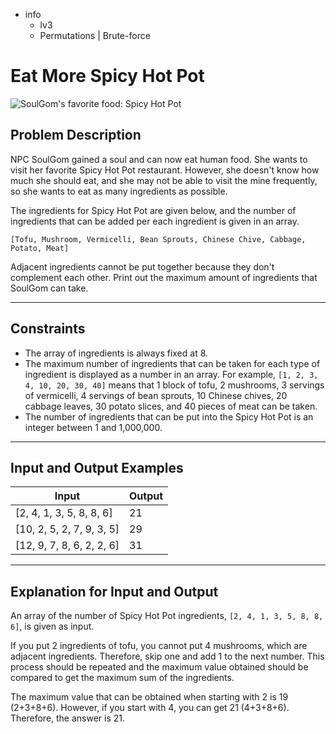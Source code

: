 - info
    - lv3
    - Permutations | Brute-force

# Eat More Spicy Hot Pot
![SoulGom's favorite food: Spicy Hot Pot](./12_1.webp)

## Problem Description
NPC SoulGom gained a soul and can now eat human food. She wants to visit her favorite Spicy Hot Pot restaurant. However, she doesn't know how much she should eat, and she may not be able to visit the mine frequently, so she wants to eat as many ingredients as possible.

The ingredients for Spicy Hot Pot are given below, and the number of ingredients that can be added per each ingredient is given in an array.

```text
[Tofu, Mushroom, Vermicelli, Bean Sprouts, Chinese Chive, Cabbage, Potato, Meat]
```

Adjacent ingredients cannot be put together because they don't complement each other. Print out the maximum amount of ingredients that SoulGom can take.

---

## Constraints

 - The array of ingredients is always fixed at 8. 
 - The maximum number of ingredients that can be taken for each type of ingredient is displayed as a number in an array. For example, `[1, 2, 3, 4, 10, 20, 30, 40]` means that 1 block of tofu, 2 mushrooms, 3 servings of vermicelli, 4 servings of bean sprouts, 10 Chinese chives, 20 cabbage leaves, 30 potato slices, and 40 pieces of meat can be taken. 
 - The number of ingredients that can be put into the Spicy Hot Pot is an integer between 1 and 1,000,000.

---

## Input and Output Examples

| Input | Output |
| --- | --- |
| [2, 4, 1, 3, 5, 8, 8, 6] | 21 |
| [10, 2, 5, 2, 7, 9, 3, 5] | 29 |
| [12, 9, 7, 8, 6, 2, 2, 6] | 31 |

---

## Explanation for Input and Output

An array of the number of Spicy Hot Pot ingredients, `[2, 4, 1, 3, 5, 8, 8, 6]`, is given as input.

If you put 2 ingredients of tofu, you cannot put 4 mushrooms, which are adjacent ingredients. Therefore, skip one and add 1 to the next number. This process should be repeated and the maximum value obtained should be compared to get the maximum sum of the ingredients.

The maximum value that can be obtained when starting with 2 is 19 (2+3+8+6). However, if you start with 4, you can get 21 (4+3+8+6). Therefore, the answer is 21.